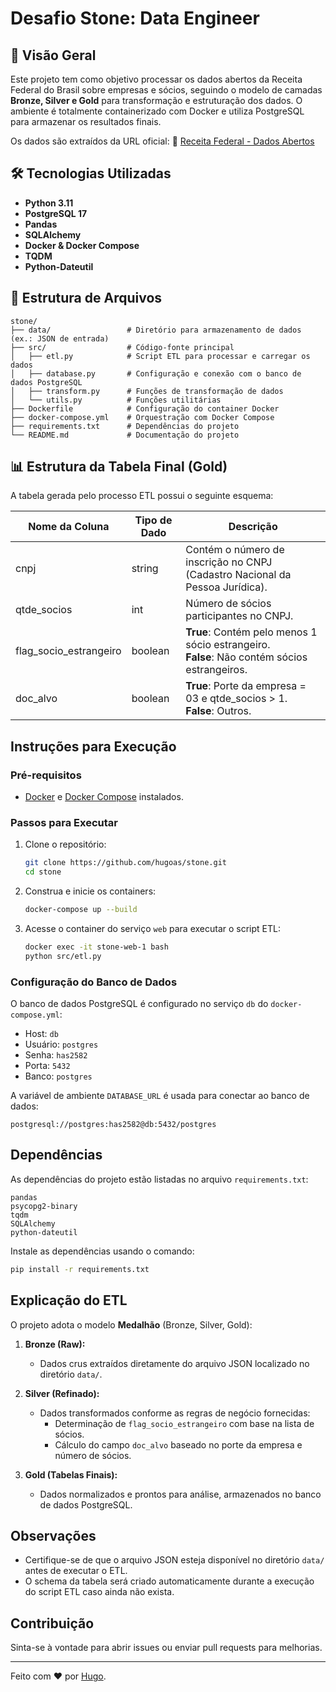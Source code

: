 # Desafio Stone: Data Engineer

## 📌 Visão Geral
Este projeto tem como objetivo processar os dados abertos da Receita Federal do Brasil sobre empresas e sócios, seguindo o modelo de camadas **Bronze, Silver e Gold** para transformação e estruturação dos dados. O ambiente é totalmente containerizado com Docker e utiliza PostgreSQL para armazenar os resultados finais.

Os dados são extraídos da URL oficial:
🔗 [Receita Federal - Dados Abertos](https://dados.gov.br/dados/conjuntos-dados/cadastro-nacional-da-pessoa-juridica---cnpj)

## 🛠️ Tecnologias Utilizadas
- **Python 3.11**
- **PostgreSQL 17**
- **Pandas**
- **SQLAlchemy**
- **Docker & Docker Compose**
- **TQDM**
- **Python-Dateutil**

## 📌 Estrutura de Arquivos

```
stone/
├── data/                 # Diretório para armazenamento de dados (ex.: JSON de entrada)
├── src/                  # Código-fonte principal
│   ├── etl.py            # Script ETL para processar e carregar os dados
│   ├── database.py       # Configuração e conexão com o banco de dados PostgreSQL
│   ├── transform.py      # Funções de transformação de dados
│   └── utils.py          # Funções utilitárias
├── Dockerfile            # Configuração do container Docker
├── docker-compose.yml    # Orquestração com Docker Compose
├── requirements.txt      # Dependências do projeto
└── README.md             # Documentação do projeto
```

## 📊 Estrutura da Tabela Final (Gold)

A tabela gerada pelo processo ETL possui o seguinte esquema:

| Nome da Coluna        | Tipo de Dado | Descrição                                                                 |
|-----------------------|--------------|---------------------------------------------------------------------------|
| cnpj                 | string       | Contém o número de inscrição no CNPJ (Cadastro Nacional da Pessoa Jurídica). |
| qtde_socios          | int          | Número de sócios participantes no CNPJ.                                  |
| flag_socio_estrangeiro | boolean     | **True**: Contém pelo menos 1 sócio estrangeiro.<br>**False**: Não contém sócios estrangeiros. |
| doc_alvo             | boolean      | **True**: Porte da empresa = 03 e qtde_socios > 1.<br>**False**: Outros. |

## Instruções para Execução

### Pré-requisitos

- [Docker](https://www.docker.com/) e [Docker Compose](https://docs.docker.com/compose/) instalados.

### Passos para Executar

1. Clone o repositório:
   ```bash
   git clone https://github.com/hugoas/stone.git
   cd stone
   ```

2. Construa e inicie os containers:
   ```bash
   docker-compose up --build
   ```

3. Acesse o container do serviço `web` para executar o script ETL:
   ```bash
   docker exec -it stone-web-1 bash
   python src/etl.py
   ```

### Configuração do Banco de Dados

O banco de dados PostgreSQL é configurado no serviço `db` do `docker-compose.yml`:
- Host: `db`
- Usuário: `postgres`
- Senha: `has2582`
- Porta: `5432`
- Banco: `postgres`

A variável de ambiente `DATABASE_URL` é usada para conectar ao banco de dados:
```
postgresql://postgres:has2582@db:5432/postgres
```

## Dependências

As dependências do projeto estão listadas no arquivo `requirements.txt`:

```
pandas
psycopg2-binary
tqdm
SQLAlchemy
python-dateutil
```

Instale as dependências usando o comando:
```bash
pip install -r requirements.txt
```

## Explicação do ETL

O projeto adota o modelo **Medalhão** (Bronze, Silver, Gold):

1. **Bronze (Raw):**
   - Dados crus extraídos diretamente do arquivo JSON localizado no diretório `data/`.

2. **Silver (Refinado):**
   - Dados transformados conforme as regras de negócio fornecidas:
     - Determinação de `flag_socio_estrangeiro` com base na lista de sócios.
     - Cálculo do campo `doc_alvo` baseado no porte da empresa e número de sócios.

3. **Gold (Tabelas Finais):**
   - Dados normalizados e prontos para análise, armazenados no banco de dados PostgreSQL.

## Observações

- Certifique-se de que o arquivo JSON esteja disponível no diretório `data/` antes de executar o ETL.
- O schema da tabela será criado automaticamente durante a execução do script ETL caso ainda não exista.

## Contribuição

Sinta-se à vontade para abrir issues ou enviar pull requests para melhorias.

---

Feito com ♥ por [Hugo](https://github.com/hugoas).

